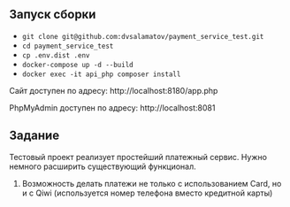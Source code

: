 ## Запуск сборки

- `git clone git@github.com:dvsalamatov/payment_service_test.git`
- `cd payment_service_test`
- `cp .env.dist .env`
- `docker-compose up -d --build`
- `docker exec -it api_php composer install`

Сайт доступен по адресу: http://localhost:8180/app.php

PhpMyAdmin доступен по адресу: http://localhost:8081

## Задание

Тестовый проект реализует простейший платежный сервис. Нужно немного расширить существующий функционал.

1. Возможность делать платежи не только с использованием Card, но и c Qiwi (используется номер телефона вместо кредитной карты)

